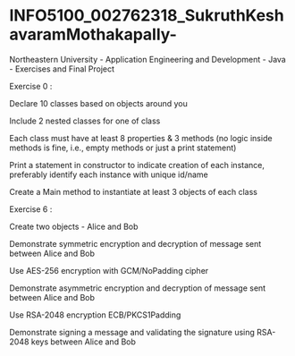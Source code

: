 # INFO5100_002762318_SukruthKeshavaramMothakapally-
Northeastern University - Application Engineering and Development - Java - Exercises and Final Project


Exercise 0 :

Declare 10 classes based on objects around you

Include 2 nested classes for one of class

Each class must have at least 8 properties & 3 methods (no logic inside methods is fine, i.e., empty methods or just a print statement)

Print a statement in constructor to indicate creation of each instance, preferably identify each instance with unique id/name

Create a Main method to instantiate at least 3 objects of each class


Exercise 6 :

Create two objects - Alice and Bob

Demonstrate symmetric encryption and decryption of message sent between Alice and Bob

Use AES-256 encryption with GCM/NoPadding cipher

Demonstrate asymmetric encryption and decryption of message sent between Alice and Bob

Use RSA-2048 encryption ECB/PKCS1Padding

Demonstrate signing a message and validating the signature using RSA-2048 keys between Alice and Bob
